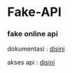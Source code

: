 # Fake-API

### fake online api

dokumentasi : [disini](https://my-json-server.typicode.com/)

akses api : [disini](https://my-json-server.typicode.com/Fe27-Environthink/Fake-API/)
